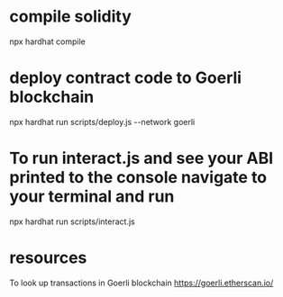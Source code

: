 # compile solidity

npx hardhat compile

# deploy contract code to Goerli blockchain

npx hardhat run scripts/deploy.js --network goerli

# To run interact.js and see your ABI printed to the console navigate to your terminal and run

npx hardhat run scripts/interact.js

# resources

To look up transactions in Goerli blockchain
https://goerli.etherscan.io/
